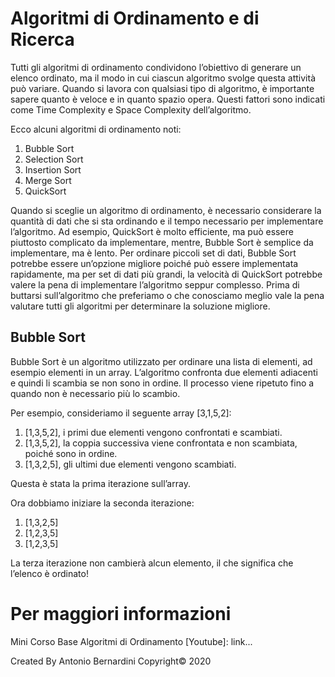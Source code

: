 # Algoritmi di Ordinamento e di Ricerca

Tutti gli algoritmi di ordinamento condividono l’obiettivo di generare un elenco ordinato, ma il modo in cui ciascun algoritmo svolge questa attività può variare.
Quando si lavora con qualsiasi tipo di algoritmo, è importante sapere quanto è veloce e in quanto spazio opera.
Questi fattori sono indicati come Time Complexity e Space Complexity dell’algoritmo.

Ecco alcuni algoritmi di ordinamento noti:

1) Bubble Sort
2) Selection Sort
3) Insertion Sort
4) Merge Sort
5) QuickSort

Quando si sceglie un algoritmo di ordinamento, è necessario considerare la quantità di dati che si sta ordinando e il tempo necessario per implementare l’algoritmo.
Ad esempio, QuickSort è molto efficiente, ma può essere piuttosto complicato da implementare, mentre, Bubble Sort è semplice da implementare, ma è lento.
Per ordinare piccoli set di dati, Bubble Sort potrebbe essere un’opzione migliore poiché può essere implementata rapidamente, ma per set di dati più grandi, la velocità di QuickSort potrebbe valere la pena di implementare l’algoritmo seppur complesso.
Prima di buttarsi sull’algoritmo che preferiamo o che conosciamo meglio vale la pena valutare tutti gli algoritmi per determinare la soluzione migliore.

## Bubble Sort

Bubble Sort è un algoritmo utilizzato per ordinare una lista di elementi, ad esempio elementi in un array.
L’algoritmo confronta due elementi adiacenti e quindi li scambia se non sono in ordine.
Il processo viene ripetuto fino a quando non è necessario più lo scambio.

Per esempio, consideriamo il seguente array [3,1,5,2]:

1) [1,3,5,2], i primi due elementi vengono confrontati e scambiati.
2) [1,3,5,2], la coppia successiva viene confrontata e non scambiata, poiché sono in ordine.
3) [1,3,2,5], gli ultimi due elementi vengono scambiati.

Questa è stata la prima iterazione sull’array.

Ora dobbiamo iniziare la seconda iterazione:

1) [1,3,2,5]
2) [1,2,3,5]
3) [1,2,3,5]

La terza iterazione non cambierà alcun elemento, il che significa che l’elenco è ordinato!

# Per maggiori informazioni

Mini Corso Base Algoritmi di Ordinamento [Youtube]: link...

Created By Antonio Bernardini Copyright© 2020
